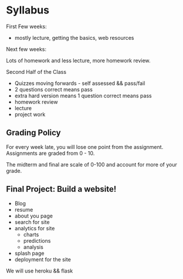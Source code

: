 
# Syllabus

First Few weeks:

* mostly lecture, getting the basics, web resources

Next few weeks:

Lots of homework and less lecture, more homework review.

Second Half of the Class
* Quizzes moving forwards - self assessed && pass/fail
 * 2 questions correct means pass
 * extra hard version means 1 question correct means pass
* homework review
* lecture
* project work


## Grading Policy

For every week late, you will lose one point from the assignment.  Assignments are graded from 0 - 10.

The midterm and final are scale of 0-100 and account for more of your grade.

## Final Project: Build a website!

* Blog
* resume
* about you page
* search for site
* analytics for site
	* charts
	* predictions
	* analysis
* splash page
* deployment for the site

We will use heroku && flask


